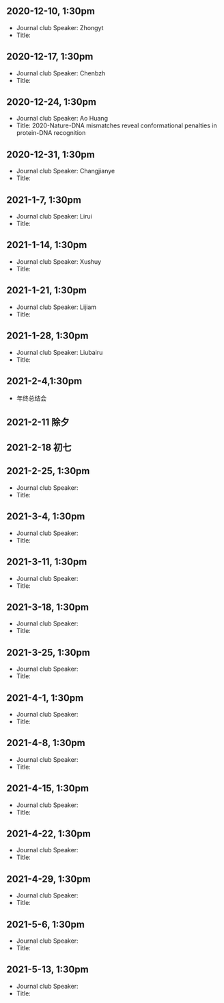 ## 2020-12-10, 1:30pm
* Journal club Speaker: Zhongyt
* Title:

## 2020-12-17, 1:30pm
* Journal club Speaker: Chenbzh
* Title:

## 2020-12-24, 1:30pm
* Journal club Speaker: Ao Huang
* Title: 2020-Nature-DNA mismatches reveal conformational penalties in protein-DNA recognition

## 2020-12-31, 1:30pm
* Journal club Speaker: Changjianye
* Title:

## 2021-1-7, 1:30pm
* Journal club Speaker: Lirui
* Title:

## 2021-1-14, 1:30pm
* Journal club Speaker: Xushuy
* Title:

## 2021-1-21, 1:30pm
* Journal club Speaker: Lijiam
* Title:

## 2021-1-28, 1:30pm
* Journal club Speaker: Liubairu
* Title:

## 2021-2-4,1:30pm
* 年终总结会

## 2021-2-11 除夕
## 2021-2-18 初七

## 2021-2-25, 1:30pm
* Journal club Speaker: 
* Title:

## 2021-3-4, 1:30pm
* Journal club Speaker: 
* Title:

## 2021-3-11, 1:30pm
* Journal club Speaker: 
* Title:

## 2021-3-18, 1:30pm
* Journal club Speaker: 
* Title:

## 2021-3-25, 1:30pm
* Journal club Speaker: 
* Title:

## 2021-4-1, 1:30pm
* Journal club Speaker: 
* Title:

## 2021-4-8, 1:30pm
* Journal club Speaker: 
* Title:

## 2021-4-15, 1:30pm
* Journal club Speaker: 
* Title:

## 2021-4-22, 1:30pm
* Journal club Speaker: 
* Title:

## 2021-4-29, 1:30pm
* Journal club Speaker: 
* Title:

## 2021-5-6, 1:30pm
* Journal club Speaker: 
* Title:

## 2021-5-13, 1:30pm
* Journal club Speaker: 
* Title:
